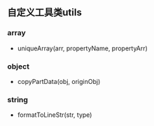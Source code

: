 ## 自定义工具类utils
###  array
- uniqueArray(arr, propertyName, propertyArr)

###  object
- copyPartData(obj, originObj)

###  string
- formatToLineStr(str, type)